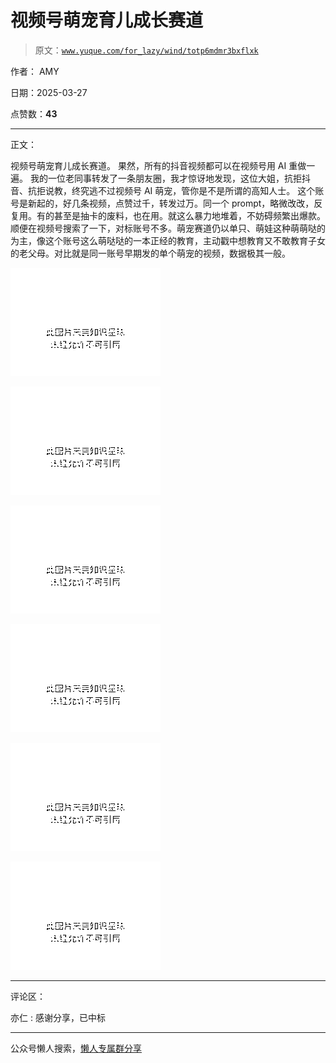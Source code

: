 # 视频号萌宠育儿成长赛道

> 原文：[`www.yuque.com/for_lazy/wind/totp6mdmr3bxflxk`](https://www.yuque.com/for_lazy/wind/totp6mdmr3bxflxk)

作者： AMY

日期：2025-03-27

点赞数：**43**

* * *

正文：

视频号萌宠育儿成长赛道。 果然，所有的抖音视频都可以在视频号用 AI 重做一遍。
我的一位老同事转发了一条朋友圈，我才惊讶地发现，这位大姐，抗拒抖音、抗拒说教，终究逃不过视频号 AI 萌宠，管你是不是所谓的高知人士。
这个账号是新起的，好几条视频，点赞过千，转发过万。同一个 prompt，略微改改，反复用。有的甚至是抽卡的废料，也在用。就这么暴力地堆着，不妨碍频繁出爆款。
顺便在视频号搜索了一下，对标账号不多。萌宠赛道仍以单只、萌娃这种萌萌哒的为主，像这个账号这么萌哒哒的一本正经的教育，主动戳中想教育又不敢教育子女的老父母。对比就是同一账号早期发的单个萌宠的视频，数据极其一般。

![](img/99959ad60933db3f303a8b1a1989719b.png "None")

![](img/5a560b6e1526367e8d622ad9ee36f05a.png "None")

![](img/b85509dde4f8c2ccd23f509e7e16467d.png "None")

![](img/48112b4986382750c10907112ffce63d.png "None")

![](img/f553624e3f3f38efc7aeea1f97bda96d.png "None")

![](img/78a501a3f653bb54fa6a4484d092376b.png "None")

* * *

评论区：

亦仁 : 感谢分享，已中标

* * *

公众号懒人搜索，[懒人专属群分享](https://lazybook.fun/#/blog/group)